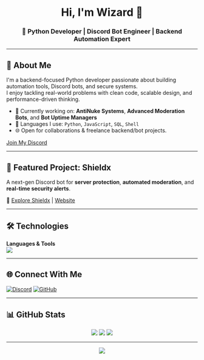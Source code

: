 <h1 align="center">Hi, I'm Wizard 👋</h1>
<h3 align="center">🚀 Python Developer | Discord Bot Engineer | Backend Automation Expert</h3>

---

## 🧠 About Me
I'm a backend-focused Python developer passionate about building automation tools, Discord bots, and secure systems.  
I enjoy tackling real-world problems with clean code, scalable design, and performance-driven thinking.

- 🔧 Currently working on: **AntiNuke Systems**, **Advanced Moderation Bots**, and **Bot Uptime Managers**
- 🚀 Languages I use: `Python`, `JavaScript`, `SQL`, `Shell`
- 🌐 Open for collaborations & freelance backend/bot projects.

[Join My Discord](https://dsc.gg/core-dev)

---

## 🚀 Featured Project: Shieldx

A next-gen Discord bot for **server protection**, **automated moderation**, and **real-time security alerts**.

🔗 [Explore Shieldx](https://dsc.gg/core-dev) | [Website](https://shieldxbot.vercel.app/)

---

## 🛠 Technologies

**Languages & Tools**  
<img src="https://skillicons.dev/icons?i=python,js,nodejs,sqlite,postgres,git,linux,vscode,discord&theme=dark" />

---

## 🌐 Connect With Me

[![Discord](https://img.shields.io/badge/Discord-%237289DA?style=for-the-badge&logo=discord&logoColor=white)](https://discord.gg/BHE8vDBC5A)
[![GitHub](https://img.shields.io/badge/GitHub-%2312100E.svg?style=for-the-badge&logo=github&logoColor=white)](https://github.com/gtgwizard/)

---

## 📊 GitHub Stats

<div align="center">
  <img src="https://github-readme-stats.vercel.app/api?username=gtgwizard&show_icons=true&theme=radical&hide_border=true" />
  <img src="https://github-readme-streak-stats.herokuapp.com/?user=gtgwizard&theme=radical&hide_border=true" />
  <img src="https://github-readme-stats.vercel.app/api/top-langs/?username=gtgwizard&layout=compact&theme=radical&hide_border=true" />
</div>

---

<p align="center">
  <img src="https://github-profile-trophy.vercel.app/?username=gtgwizard&theme=radical&no-frame=true&title=Followers,Stars,Commits,Repositories" />
</p>
